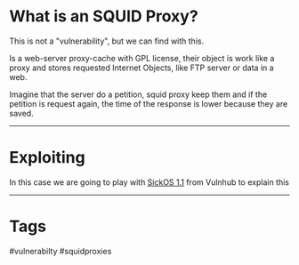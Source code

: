 
# What is an SQUID Proxy?

This is not a "vulnerability", but we can find with this.

Is a web-server proxy-cache with GPL license, their object is work like a proxy and stores requested Internet Objects, like FTP server or data in a web.

Imagine that the server do a petition, squid proxy keep them and if the petition is request again, the time of the response is lower because they are saved.

---

# Exploiting

In this case we are going to play with [SickOS 1.1](../../CTF/VulnHub/SickOS%201.1.md) from Vulnhub to explain this

---

# Tags

#vulnerabilty #squidproxies 